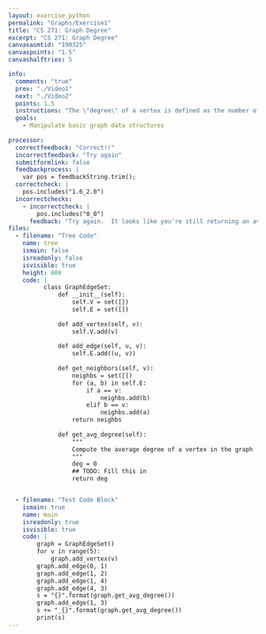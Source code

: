 ```yaml
---
layout: exercise_python
permalink: "Graphs/Exercise1"
title: "CS 271: Graph Degree"
excerpt: "CS 271: Graph Degree"
canvasasmtid: "190325"
canvaspoints: "1.5"
canvashalftries: 5

info:
  comments: "true"
  prev: "./Video1"
  next: "./Video2"
  points: 1.5
  instructions: "The \"degree\" of a vertex is defined as the number of neighbors it has.  Fill in the method below to compute the average degree of all of the vertices in the graph."
  goals:
    - Manipulate basic graph data structures
    
processor:  
  correctfeedback: "Correct!!" 
  incorrectfeedback: "Try again"
  submitformlink: false
  feedbackprocess: | 
    var pos = feedbackString.trim();
  correctcheck: |
    pos.includes("1.6_2.0")
  incorrectchecks:
    - incorrectcheck: |
        pos.includes("0_0")
      feedback: "Try again.  It looks like you're still returning an average degree of 0"
files:
  - filename: "Tree Code"
    name: tree
    ismain: false
    isreadonly: false
    isvisible: true
    height: 600
    code: | 
          class GraphEdgeSet:
              def __init__(self):
                  self.V = set([])
                  self.E = set([])
              
              def add_vertex(self, v):
                  self.V.add(v)
              
              def add_edge(self, u, v):
                  self.E.add((u, v))
              
              def get_neighbors(self, v):
                  neighbs = set([])
                  for (a, b) in self.E:
                      if a == v:
                          neighbs.add(b)
                      elif b == v:
                          neighbs.add(a)
                  return neighbs
              
              def get_avg_degree(self):
                  """
                  Compute the average degree of a vertex in the graph
                  """
                  deg = 0
                  ## TODO: Fill this in
                  return deg


  - filename: "Test Code Block"
    ismain: true
    name: main
    isreadonly: true
    isvisible: true
    code: |
        graph = GraphEdgeSet()
        for v in range(5):
            graph.add_vertex(v)
        graph.add_edge(0, 1)
        graph.add_edge(1, 2)
        graph.add_edge(1, 4)
        graph.add_edge(4, 3)
        s = "{}".format(graph.get_avg_degree())
        graph.add_edge(1, 3)
        s += "_{}".format(graph.get_avg_degree())
        print(s)
---
```

